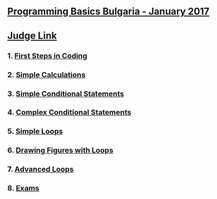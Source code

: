 ## <a href="https://softuni.bg/trainings/1560/programming-basics-bulgaria-january-2017">Programming Basics Bulgaria - January 2017</a>

## <a href="https://judge.softuni.bg/Contests#!/List/ByCategory/37/Programming-Basics-Exercises">Judge Link</a>

 ### 1. <a href="https://github.com/i-den/SoftwareUniversity/tree/master/01)%20Programming%20Basics/01.%20First%20Steps%20in%20Coding">First Steps in Coding</a>

 ### 2. <a href="https://github.com/i-den/SoftwareUniversity/tree/master/01)%20Programming%20Basics/02.%20Simple%20Calculations">Simple Calculations</a>

 ### 3. <a href="https://github.com/i-den/SoftwareUniversity/tree/master/01)%20Programming%20Basics/03.%20Simple%20Conditional%20Statements">Simple Conditional Statements</a>

 ### 4. <a href="https://github.com/i-den/SoftwareUniversity/tree/master/01)%20Programming%20Basics/04.%20Complex%20Conditional%20Statements">Complex Conditional Statements</a>

 ### 5. <a href="https://github.com/i-den/SoftwareUniversity/tree/master/01)%20Programming%20Basics/05.%20Simple%20Loops">Simple Loops</a>

 ### 6. <a href="https://github.com/i-den/SoftwareUniversity/tree/master/01)%20Programming%20Basics/06.%20Drawing%20Figures%20with%20Loops">Drawing Figures with Loops</a>

 ### 7. <a href="https://github.com/i-den/SoftwareUniversity/tree/master/01)%20Programming%20Basics/07.%20Advanced%20Loops">Advanced Loops</a>

 ### 8. <a href="https://github.com/i-den/SoftwareUniversity/tree/master/01)%20Programming%20Basics/Some%20of%20the%20Exams">Exams</a>
